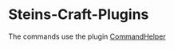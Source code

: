 # Steins-Craft-Plugins
The commands use the plugin [CommandHelper](http://wiki.sk89q.com/wiki/CommandHelper)
